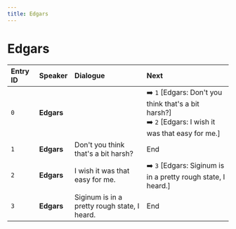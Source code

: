 ```yaml
---
title: Edgars
---
```


# Edgars


| Entry ID | Speaker | Dialogue | Next |
| :------- | :------ | :------- | :------------ |
| `0` | **Edgars** |  | ➡️ `1` \[Edgars: Don't you think that's a bit harsh?\]<br>➡️ `2` \[Edgars: I wish it was that easy for me\.\] |
| `1` | **Edgars** | Don't you think that's a bit harsh? | End |
| `2` | **Edgars** | I wish it was that easy for me\. | ➡️ `3` \[Edgars: Siginum is in a pretty rough state, I heard\.\] |
| `3` | **Edgars** | Siginum is in a pretty rough state, I heard\. | End |
